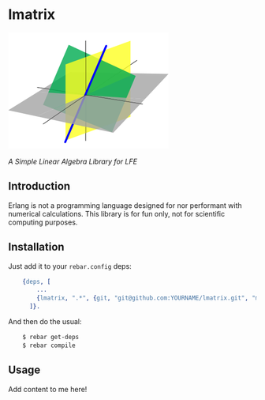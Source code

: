 # lmatrix

<img src="resources/images/linear-subspaces.png" />

*A Simple Linear Algebra Library for LFE*


## Introduction

Erlang is not a programming language designed for nor performant with
numerical calculations. This library is for fun only, not for scientific
computing purposes.


## Installation

Just add it to your ``rebar.config`` deps:

```erlang
    {deps, [
        ...
        {lmatrix, ".*", {git, "git@github.com:YOURNAME/lmatrix.git", "master"}}
      ]}.
```

And then do the usual:

```bash
    $ rebar get-deps
    $ rebar compile
```


## Usage

Add content to me here!
